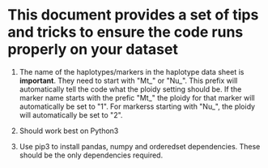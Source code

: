 # This document provides a set of tips and tricks to ensure the code runs properly on your dataset

1) The name of the haplotypes/markers in the haplotype data sheet is **important**. They need to start with "Mt_" or "Nu_". This prefix will automatically tell the code what the ploidy setting should be.
If the marker name starts with the prefic "Mt_" the ploidy for that marker will automatically be set to "1". For markerss starting with "Nu_", the ploidy will automatically be set to "2".

2) Should work best on Python3
   
3) Use pip3 to install pandas, numpy and orderedset dependencies. These should be the only dependencies required.
